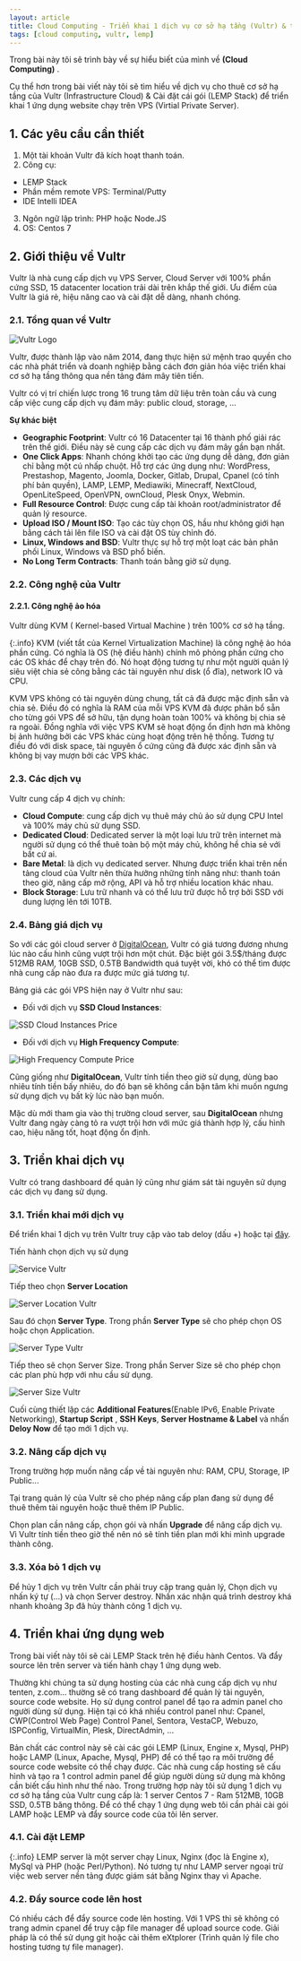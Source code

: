 ```yaml
---
layout: article
title: Cloud Computing - Triển khai 1 dịch vụ cơ sở hạ tầng (Vultr) & triển khai ứng dụng Website
tags: [cloud computing, vultr, lemp]
---
```

Trong bài này tôi sẽ trình bày về sự hiểu biết của mình về **(Cloud Computing)** . 

Cụ thể hơn trong bài viết này tôi sẽ tìm hiểu về dịch vụ cho thuê cơ sở hạ tầng của Vultr (Infrastructure Cloud) & Cài đặt cái gói (LEMP Stack) để triển khai 1 ứng dụng website chạy trên VPS (Virtial Private Server).

## 1. Các yêu cầu cần thiết
1. Một tài khoản Vultr đã kích hoạt thanh toán.
2. Công cụ:
  - LEMP Stack
  - Phần mềm remote VPS: Terminal/Putty
  - IDE Intelli IDEA
3. Ngôn ngữ lập trình: PHP hoặc Node.JS
4. OS: Centos 7

## 2. Giới thiệu về Vultr
Vultr là nhà cung cấp dịch vụ VPS Server, Cloud Server với 100% phần cứng SSD, 15 datacenter location trải dài trên khắp thế giới. Ưu điểm của Vultr là giá rẻ, hiệu năng cao và cài đặt dễ dàng, nhanh chóng.

### 2.1. Tổng quan về Vultr
![Vultr Logo](/assets/images/vultr-logo.png)

Vultr, được thành lập vào năm 2014, đang thực hiện sứ mệnh trao quyền cho các nhà phát triển và doanh nghiệp bằng cách đơn giản hóa việc triển khai cơ sở hạ tầng thông qua nền tảng đám mây tiên tiến.

Vultr có vị trí chiến lược trong 16 trung tâm dữ liệu trên toàn cầu và cung cấp việc cung cấp dịch vụ đám mây: public cloud, storage, ...

**Sự khác biệt**
- **Geographic Footprint**: Vultr có 16 Datacenter tại 16 thành phố giải rác trên thế giới. Điều này sẽ cung cấp các dịch vụ đám mây gần bạn nhất.
- **One Click Apps**: Nhanh chóng khởi tạo các ứng dụng dễ dàng, đơn giản chỉ bằng một cú nhấp chuột. Hỗ trợ các ứng dụng như: WordPress, Prestashop, Magento, Joomla, Docker, Gitlab, Drupal, Cpanel (có tính phí bản quyền), LAMP, LEMP, Mediawiki, Minecraff, NextCloud, OpenLiteSpeed, OpenVPN, ownCloud, Plesk Onyx, Webmin.
- **Full Resource Control**: Được cung cấp tài khoản root/administrator để quản lý resource.
- **Upload ISO / Mount ISO**: Tạo các tùy chọn OS, hầu như không giới hạn bằng cách tải lên file ISO và cài đặt OS tùy chỉnh đó.
- **Linux, Windows and BSD**: Vultr thực sự hỗ trợ một loạt các bản phân phối Linux, Windows và BSD phổ biến.
- **No Long Term Contracts**: Thanh toán bằng giờ sử dụng.

### 2.2. Công nghệ của Vultr
#### 2.2.1. Công nghệ ảo hóa
Vultr dùng KVM ( Kernel-based Virtual Machine ) trên 100% cơ sở hạ tầng.

{:.info}
KVM (viết tắt của Kernel Virtualization Machine) là công nghệ ảo hóa phần cứng. Có nghĩa là OS (hệ điều hành) chính mô phỏng phần cứng cho các OS khác để chạy trên đó. Nó hoạt động tương tự như một người quản lý siêu việt chia sẻ công bằng các tài nguyên như disk (ổ đĩa), network IO và CPU.

KVM VPS không có tài nguyên dùng chung, tất cả đã được mặc định sẵn và chia sẻ. Điều đó có nghĩa là RAM của mỗi VPS KVM đã được phân bổ sẵn cho từng gói VPS để sở hữu, tận dụng hoàn toàn 100% và không bị chia sẻ ra ngoài. Đồng nghĩa với việc VPS KVM sẽ hoạt động ổn định hơn mà không bị ảnh hưởng bởi các VPS khác cùng hoạt động trên hệ thống. Tương tự điều đó với disk space, tài nguyên ổ cứng cũng đã được xác định sẵn và không bị vay mượn bởi các VPS khác.

### 2.3. Các dịch vụ
Vultr cung cấp 4 dịch vụ chính:
- **Cloud Compute**: cung cấp dịch vụ thuê máy chủ ảo sử dụng CPU Intel và 100% máy chủ sử dụng SSD.
- **Dedicated Cloud**:  Dedicated server là một loại lưu trữ trên internet mà người sử dụng có thể thuê toàn bộ một máy chủ, không hề chia sẻ với bất cứ ai.
- **Bare Metal**: là dịch vụ dedicated server. Nhưng được triển khai trên nền tảng cloud của Vultr nên thừa hưởng những tính năng như: thanh toán theo giờ, nâng cấp mở rộng, API và hỗ trợ nhiều location khác nhau.
- **Block Storage**: Lưu trữ nhanh và có thể lưu trữ được hỗ trợ bởi SSD với dung lượng lên tới 10TB.

### 2.4. Bảng giá dịch vụ
So với các gói cloud server ở [DigitalOcean](https://www.digitalocean.com/), Vultr có giá tương đương nhưng lúc nào cấu hình cũng vượt trội hơn một chút. Đặc biệt gói 3.5$/tháng được 512MB RAM, 10GB SSD, 0.5TB Bandwidth quá tuyệt vời, khó có thể tìm được nhà cung cấp nào đưa ra được mức giá tương tự.

Bảng giá các gói VPS hiện nay ở Vultr như sau:

- Đối với dịch vụ **SSD Cloud Instances**:

![SSD Cloud Instances Price](/assets/images/price-vultr.png)

- Đối với dịch vụ **High Frequency Compute**:

![High Frequency Compute Price](/assets/images/high-frequency-compute-price.png)

Cũng giống như **DigitalOcean**, Vultr tính tiền theo giờ sử dụng, dùng bao nhiêu tính tiền bấy nhiêu, do đó bạn sẽ không cần bận tâm khi muốn ngưng sử dụng dịch vụ bất kỳ lúc nào bạn muốn.

Mặc dù mới tham gia vào thị trường cloud server, sau **DigitalOcean** nhưng Vultr đang ngày càng tỏ ra vượt trội hơn với mức giá thành hợp lý, cấu hình cao, hiệu năng tốt, hoạt động ổn định.

## 3. Triển khai dịch vụ
Vultr có trang dashboard để quản lý cũng như giám sát tài nguyên sử dụng các dịch vụ đang sử dụng.

### 3.1. Triển khai mới dịch vụ
Để triển khai 1 dịch vụ trên Vultr truy cập vào tab deloy (dấu +) hoặc tại [đây](https://my.vultr.com/deploy/).

Tiến hành chọn dịch vụ sử dụng

![Service Vultr](/assets/images/select-service-vultr.png)

Tiếp theo chọn **Server Location**

![Server Location Vultr](/assets/images/select-server-location-vultr.png)

Sau đó chọn **Server Type**. Trong phần **Server Type** sẽ cho phép chọn OS hoặc chọn Application.

![Server Type Vultr](/assets/images/server-type-vultr.png)

Tiếp theo sẽ chọn Server Size. Trong phần Server Size sẽ cho phép chọn các plan phù hợp với nhu cầu sử dụng.

![Server Size Vultr](/assets/images/server-size-vultr.png)

Cuối cùng thiết lập các **Additional Features**(Enable IPv6, Enable Private Networking), **Startup Script** , **SSH Keys**, **Server Hostname & Label** và nhấn **Deloy Now** để tạo mới 1 dịch vụ.

### 3.2. Nâng cấp dịch vụ
Trong trường hợp muốn nâng cấp về tài nguyên như: RAM, CPU, Storage, IP Public... 

Tại trang quản lý của Vultr sẽ cho phép nâng cấp plan đang sử dụng để thuê thêm tài nguyên hoặc thuê thêm IP Public.

Chọn plan cần nâng cấp, chọn gói và nhấn **Upgrade** để nâng cấp dịch vụ. Vì Vultr tính tiền theo giờ thế nên nó sẽ tính tiền plan mới khi mình upgrade thành công.

### 3.3. Xóa bỏ 1 dịch vụ
Để hủy 1 dịch vụ trên Vultr cần phải truy cập trang quản lý, Chọn dịch vụ nhấn ký tự (...) và chọn Server destroy. Nhấn xác nhận quá trình destroy khá nhanh khoảng 3p đã hủy thành công 1 dịch vụ.

## 4. Triển khai ứng dụng web
Trong bài viết này tôi sẽ cài LEMP Stack trên hệ điều hành Centos. Và đẩy source lên trên server và tiến hành chạy 1 ứng dụng web.

Thường khi chúng ta sử dụng hosting của các nhà cung cấp dịch vụ như tenten, z.com... thường sẽ có trang dashboard để quản lý tài nguyên, source code website. Họ sử dụng control panel để tạo ra admin panel cho người dùng sử dụng. Hiện tại có khá nhiều control panel như: Cpanel, CWP(Control Web Page) Control Panel, Sentora, VestaCP, Webuzo, ISPConfig, VirtualMin, Plesk, DirectAdmin, ... 

Bản chất các control này sẽ cài các gói LEMP (Linux, Engine x, Mysql, PHP) hoặc LAMP (Linux, Apache, Mysql, PHP) để có thể tạo ra môi trường để source code website có thể chạy được. Các nhà cung cấp hosting sẽ cấu hình và tạo ra 1 control admin panel để giúp người dùng sử dụng mà không cần biết cấu hình như thế nào. Trong trường hợp này tôi sử dụng 1 dịch vụ cơ sở hạ tầng của Vultr cung cấp là: 1 server Centos 7 - Ram 512MB, 10GB SSD, 0.5TB băng thông. Để có thể chạy 1 ứng dụng web tôi cần phải cài gói LAMP hoặc LEMP và đẩy source code của tôi lên server.

### 4.1. Cài đặt LEMP

{:.info}
LEMP server là một server chạy Linux, Nginx (đọc là Engine x), MySql và PHP (hoặc Perl/Python). Nó tương tự như LAMP server ngoại trừ việc web server nền tảng được giám sát bằng Nginx thay vì Apache.

### 4.2. Đẩy source code lên host
Có nhiều cách để đẩy source code lên hosting. Với 1 VPS thì sẽ không có trang admin cpanel để truy cập file manager để upload source code. Giải pháp là có thể sử dụng git hoặc cài thêm eXtplorer (Trình quản lý file cho hosting tương tự file manager).







